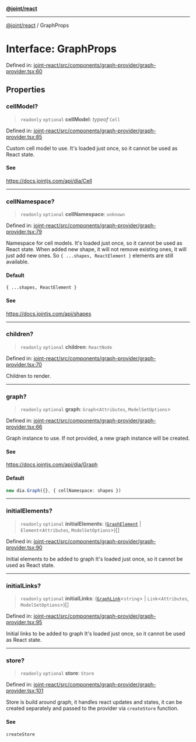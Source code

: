 [**@joint/react**](../README.md)

***

[@joint/react](../README.md) / GraphProps

# Interface: GraphProps

Defined in: [joint-react/src/components/graph-provider/graph-provider.tsx:60](https://github.com/samuelgja/joint/blob/main/packages/joint-react/src/components/graph-provider/graph-provider.tsx#L60)

## Properties

### cellModel?

> `readonly` `optional` **cellModel**: *typeof* `Cell`

Defined in: [joint-react/src/components/graph-provider/graph-provider.tsx:85](https://github.com/samuelgja/joint/blob/main/packages/joint-react/src/components/graph-provider/graph-provider.tsx#L85)

Custom cell model to use.
It's loaded just once, so it cannot be used as React state.

#### See

https://docs.jointjs.com/api/dia/Cell

***

### cellNamespace?

> `readonly` `optional` **cellNamespace**: `unknown`

Defined in: [joint-react/src/components/graph-provider/graph-provider.tsx:79](https://github.com/samuelgja/joint/blob/main/packages/joint-react/src/components/graph-provider/graph-provider.tsx#L79)

Namespace for cell models.
It's loaded just once, so it cannot be used as React state.
When added new shape, it will not remove existing ones, it will just add new ones.
So `{ ...shapes, ReactElement }` elements are still available.

#### Default

`{ ...shapes, ReactElement }`

#### See

https://docs.jointjs.com/api/shapes

***

### children?

> `readonly` `optional` **children**: `ReactNode`

Defined in: [joint-react/src/components/graph-provider/graph-provider.tsx:70](https://github.com/samuelgja/joint/blob/main/packages/joint-react/src/components/graph-provider/graph-provider.tsx#L70)

Children to render.

***

### graph?

> `readonly` `optional` **graph**: `Graph`\<`Attributes`, `ModelSetOptions`\>

Defined in: [joint-react/src/components/graph-provider/graph-provider.tsx:66](https://github.com/samuelgja/joint/blob/main/packages/joint-react/src/components/graph-provider/graph-provider.tsx#L66)

Graph instance to use. If not provided, a new graph instance will be created.

#### See

https://docs.jointjs.com/api/dia/Graph

#### Default

```ts
new dia.Graph({}, { cellNamespace: shapes })
```

***

### initialElements?

> `readonly` `optional` **initialElements**: ([`GraphElement`](GraphElement.md) \| `Element`\<`Attributes`, `ModelSetOptions`\>)[]

Defined in: [joint-react/src/components/graph-provider/graph-provider.tsx:90](https://github.com/samuelgja/joint/blob/main/packages/joint-react/src/components/graph-provider/graph-provider.tsx#L90)

Initial elements to be added to graph
It's loaded just once, so it cannot be used as React state.

***

### initialLinks?

> `readonly` `optional` **initialLinks**: ([`GraphLink`](GraphLink.md)\<`string`\> \| `Link`\<`Attributes`, `ModelSetOptions`\>)[]

Defined in: [joint-react/src/components/graph-provider/graph-provider.tsx:95](https://github.com/samuelgja/joint/blob/main/packages/joint-react/src/components/graph-provider/graph-provider.tsx#L95)

Initial links to be added to graph
It's loaded just once, so it cannot be used as React state.

***

### store?

> `readonly` `optional` **store**: `Store`

Defined in: [joint-react/src/components/graph-provider/graph-provider.tsx:101](https://github.com/samuelgja/joint/blob/main/packages/joint-react/src/components/graph-provider/graph-provider.tsx#L101)

Store is build around graph, it handles react updates and states, it can be created separately and passed to the provider via `createStore` function.

#### See

`createStore`
